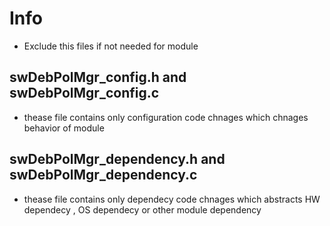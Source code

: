 # Info

- Exclude this files if not needed for module

## swDebPolMgr_config.h and swDebPolMgr_config.c
- thease file contains only configuration code chnages which chnages behavior of module

## swDebPolMgr_dependency.h and swDebPolMgr_dependency.c
- thease file contains only dependecy code chnages which abstracts HW dependecy , OS dependecy or other module dependency
